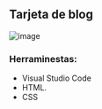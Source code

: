 ## Tarjeta de blog
![image](https://github.com/user-attachments/assets/0330a764-733c-4bcf-b959-c49ee7705459)

### Herraminestas:
- Visual Studio Code
- HTML.
- CSS



